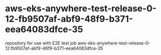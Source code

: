 # aws-eks-anywhere-test-release-0-12-fb9507af-abf9-48f9-b371-eea64083dfce-35
repository for use with E2E test job aws-eks-anywhere-test-release-0-12:fb9507af-abf9-48f9-b371-eea64083dfce-35
